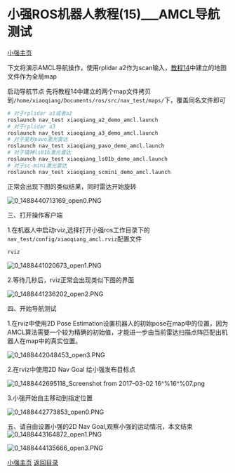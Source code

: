 # 小强ROS机器人教程(15)___AMCL导航测试<br>
[小强主页](https://www.bwbot.org/products/xiaoqiang-4-pro)

下文将演示AMCL导航操作，使用rplidar a2作为scan输入，[教程14](http://community.bwbot.org/topic/164/)中建立的地图文件作为全局map

启动导航节点
先将教程14中建立的两个map文件拷贝到`/home/xiaoqiang/Documents/ros/src/nav_test/maps/`下，覆盖同名文件即可

```bash
# 对于rplidar a1或者a2
roslaunch nav_test xiaoqiang_a2_demo_amcl.launch
# 对于rplidar a3
roslaunch nav_test xiaoqiang_a3_demo_amcl.launch
# 对于星秒pavo激光雷达
roslaunch nav_test xiaoqiang_pavo_demo_amcl.launch
# 对于镭神ls01b激光雷达
roslaunch nav_test xiaoqiang_ls01b_demo_amcl.launch
# 对于sc-mini激光雷达
roslaunch nav_test xiaoqiang_scmini_demo_amcl.launch
```

正常会出现下图的类似结果，同时雷达开始旋转

![0_1488440713169_open0.PNG](https://community.bwbot.org/uploads/files/1488440715430-open0-resized.png) 

三、打开操作客户端

1.在机器人中启动rviz,选择打开小强ros工作目录下的`nav_test/config/xiaoqiang_amcl.rviz`配置文件

```bash
rviz
```

![0_1488441020673_open1.PNG](https://community.bwbot.org/uploads/files/1488441022778-open1-resized.png) 

2.等待几秒后，rviz正常会出现类似下图的界面

![0_1488441236202_open2.PNG](https://community.bwbot.org/uploads/files/1488441238301-open2-resized.png) 

四、开始导航测试

1.在rviz中使用2D Pose Estimation设置机器人的初始pose在map中的位置，因为AMCL算法需要一个较为精确的初始值，才能进一步由当前雷达扫描点阵匹配出机器人在map中的真实位置。

![0_1488442048453_open3.PNG](https://community.bwbot.org/uploads/files/1488442051345-open3-resized.png) 

2.在rviz中使用2D Nav Goal 给小强发布目标点

![0_1488442695118_Screenshot from 2017-03-02 16^%16^%07.png](https://community.bwbot.org/uploads/files/1488442697474-screenshot-from-2017-03-02-16-16-07-resized.png) 

3.小强开始自主移动到指定位置

![0_1488442773853_open0.PNG](https://community.bwbot.org/uploads/files/1488442775969-open0-resized.png) 

五、请自由设置小强的2D Nav Goal,观察小强的运动情况，本文结束
![0_1488443164872_open1.PNG](https://community.bwbot.org/uploads/files/1488443167303-open1-resized.png) 

![0_1488444135666_open3.PNG](https://community.bwbot.org/uploads/files/1488444137990-open3-resized.png)

[小强主页](https://www.bwbot.org/products/xiaoqiang-4-pro)
[返回目录](https://community.bwbot.org/topic/110)
